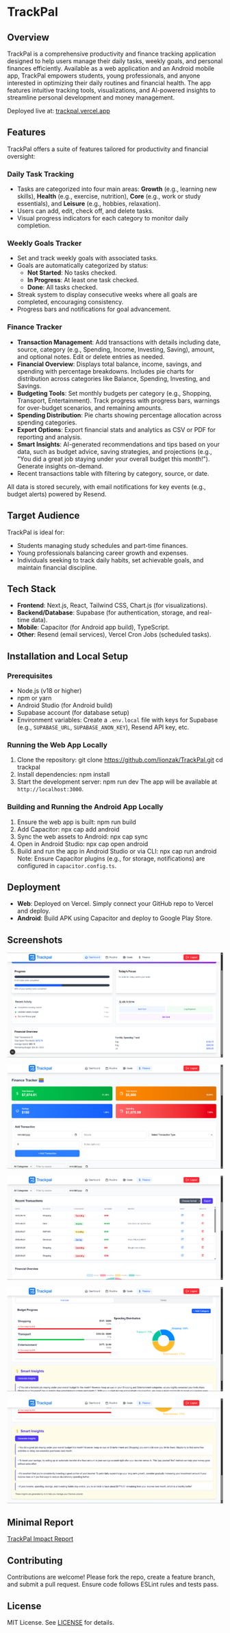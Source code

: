 # TrackPal

## Overview

TrackPal is a comprehensive productivity and finance tracking application designed to help users manage their daily tasks, weekly goals, and personal finances efficiently. Available as a web application and an Android mobile app, TrackPal empowers students, young professionals, and anyone interested in optimizing their daily routines and financial health. The app features intuitive tracking tools, visualizations, and AI-powered insights to streamline personal development and money management.

Deployed live at: [trackpal.vercel.app](https://trackpal.vercel.app)

## Features

TrackPal offers a suite of features tailored for productivity and financial oversight:

### Daily Task Tracking
- Tasks are categorized into four main areas: **Growth** (e.g., learning new skills), **Health** (e.g., exercise, nutrition), **Core** (e.g., work or study essentials), and **Leisure** (e.g., hobbies, relaxation).
- Users can add, edit, check off, and delete tasks.
- Visual progress indicators for each category to monitor daily completion.

### Weekly Goals Tracker
- Set and track weekly goals with associated tasks.
- Goals are automatically categorized by status:
  - **Not Started**: No tasks checked.
  - **In Progress**: At least one task checked.
  - **Done**: All tasks checked.
- Streak system to display consecutive weeks where all goals are completed, encouraging consistency.
- Progress bars and notifications for goal advancement.

### Finance Tracker
- **Transaction Management**: Add transactions with details including date, source, category (e.g., Spending, Income, Investing, Saving), amount, and optional notes. Edit or delete entries as needed.
- **Financial Overview**: Displays total balance, income, savings, and spending with percentage breakdowns. Includes pie charts for distribution across categories like Balance, Spending, Investing, and Savings.
- **Budgeting Tools**: Set monthly budgets per category (e.g., Shopping, Transport, Entertainment). Track progress with progress bars, warnings for over-budget scenarios, and remaining amounts.
- **Spending Distribution**: Pie charts showing percentage allocation across spending categories.
- **Export Options**: Export financial stats and analytics as CSV or PDF for reporting and analysis.
- **Smart Insights**: AI-generated recommendations and tips based on your data, such as budget advice, saving strategies, and projections (e.g., "You did a great job staying under your overall budget this month!"). Generate insights on-demand.
- Recent transactions table with filtering by category, source, or date.

All data is stored securely, with email notifications for key events (e.g., budget alerts) powered by Resend.

## Target Audience

TrackPal is ideal for:
- Students managing study schedules and part-time finances.
- Young professionals balancing career growth and expenses.
- Individuals seeking to track daily habits, set achievable goals, and maintain financial discipline.

## Tech Stack

- **Frontend**: Next.js, React, Tailwind CSS, Chart.js (for visualizations).
- **Backend/Database**: Supabase (for authentication, storage, and real-time data).
- **Mobile**: Capacitor (for Android app build), TypeScript.
- **Other**: Resend (email services), Vercel Cron Jobs (scheduled tasks).

## Installation and Local Setup

### Prerequisites
- Node.js (v18 or higher)
- npm or yarn
- Android Studio (for Android build)
- Supabase account (for database setup)
- Environment variables: Create a `.env.local` file with keys for Supabase (e.g., `SUPABASE_URL`, `SUPABASE_ANON_KEY`), Resend API key, etc.

### Running the Web App Locally
1. Clone the repository:
git clone https://github.com/lionzak/TrackPal.git
cd trackpal
2. Install dependencies:
npm install
3. Start the development server:
npm run dev
The app will be available at `http://localhost:3000`.

### Building and Running the Android App Locally
1. Ensure the web app is built:
npm run build
2. Add Capacitor:
npx cap add android
3. Sync the web assets to Android:
npx cap sync
4. Open in Android Studio:
npx cap open android
5. Build and run the app in Android Studio or via CLI:
npx cap run android
Note: Ensure Capacitor plugins (e.g., for storage, notifications) are configured in `capacitor.config.ts`.

## Deployment

- **Web**: Deployed on Vercel. Simply connect your GitHub repo to Vercel and deploy.
- **Android**: Build APK using Capacitor and deploy to Google Play Store.

## Screenshots

![Main Dashboard](public/Screenshots/dashboard.png)  

![Finance Tracker Overview 1](public/Screenshots/finance1.png)  

![Recent Transactions](public/Screenshots/finance2.png)  

![Budgeting Dashboard 2](public/Screenshots/finance4.png)  

![Smart Insights Generated](public/Screenshots/fincance5.png)  

## Minimal Report
[TrackPal Impact Report](/report.html)

## Contributing

Contributions are welcome! Please fork the repo, create a feature branch, and submit a pull request. Ensure code follows ESLint rules and tests pass.

## License

MIT License. See [LICENSE](LICENSE) for details.

